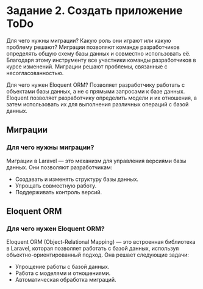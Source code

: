 # Задание 2. Создать приложение ToDo

Для чего нужны миграции? Какую роль они играют или какую проблему решают?
Миграции позволяют команде разработчиков определять общую схему базы данных и совместно использовать её. Благодаря этому инструменту все участники команды разработчиков в курсе изменений. Миграции решают проблемы, связанные с несогласованностью.

Для чего нужен Eloquent ORM?
Позволяет разработчику работать с объектами базы данных, а не с прямыми запросами к базе данных. Eloquent позволяет разработчику определить модели и их отношения, а затем использовать их для выполнения различных операций с базой данных.

## Миграции

### Для чего нужны миграции?
Миграции в Laravel — это механизм для управления версиями базы данных. Они позволяют разработчикам:

- Создавать и изменять структуру базы данных.
- Упрощать совместную работу.
- Поддерживать контроль версий.

## Eloquent ORM

### Для чего нужен Eloquent ORM?
Eloquent ORM (Object-Relational Mapping) — это встроенная библиотека в Laravel, которая позволяет работать с базой данных, используя объектно-ориентированный подход. Она решает следующие задачи:

- Упрощение работы с базой данных.
- Работа с моделями и отношениями.
- Автоматическая обработка миграций.
